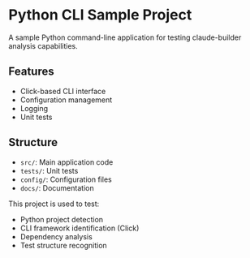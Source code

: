 # Python CLI Sample Project

A sample Python command-line application for testing claude-builder analysis capabilities.

## Features
- Click-based CLI interface
- Configuration management
- Logging
- Unit tests

## Structure
- `src/`: Main application code
- `tests/`: Unit tests
- `config/`: Configuration files
- `docs/`: Documentation

This project is used to test:
- Python project detection
- CLI framework identification (Click)
- Dependency analysis
- Test structure recognition